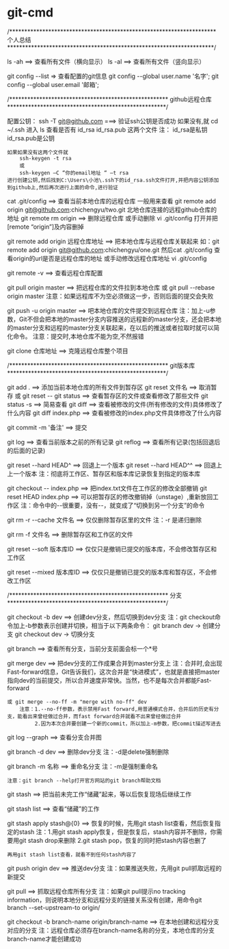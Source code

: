 # git-cmd

/********************************************************************* 个人总结 *********************************************************************/

ls -ah 	==> 查看所有文件（横向显示）
ls -al 	==> 查看所有文件（竖向显示）

git config --list => 查看配置的git信息
git config --global user.name '名字';
git config --global user.email '邮箱';


/***************************************************** github远程仓库 *****************************************************/

配置公钥：
ssh -T git@github.com  ===> 验证ssh公钥是否成功
	如果没有,就 cd ~/.ssh 进入 ls 查看是否有
		id_rsa  id_rsa.pub 这两个文件
		注： id_rsa是私钥
		     id_rsa.pub是公钥

	如果如果没有这两个文件就
		ssh-keygen -t rsa
		或
		ssh-keygen –C “你的email地址 “ –t rsa
	进行创建公钥,然后找到C:\Users\小池\.ssh下的id_rsa.ssh文件打开,并把内容公钥添加到github上,然后再次进行上面的命令,进行验证


cat .git/config  	==> 查看当前本地仓库的远程仓库
	一般用来查看 git remote add origin git@github.com:chichengyu/two.git 北地仓库连接的远程github仓库的地址
git remote rm origin  	==> 删除远程仓库
	或手动删除 vi .git/config 打开并把[remote “origin”]及内容删掉

git remote add origin 远程仓库地址  ==> 把本地仓库与远程仓库关联起来
	如：git remote add origin git@github.com:chichengyu/one.git
		然后cat .git/config 查看origin的url是否是远程仓库的地址
	或手动修改远程仓库地址
	vi .git/config

git remote -v 		  ==> 查看远程仓库配置

git pull origin master 	  ==> 把远程仓库的文件拉到本地仓库
	或 git pull --rebase origin master
	注意：如果远程库不为空必须做这一步，否则后面的提交会失败

git push -u origin master ==> 吧本地仓库的文件提交到远程仓库
	注：加上-u参数，Git不但会把本地的master分支内容推送的远程新的master分支，还会把本地的master分支和远程的master分支关联起来，在以后的推送或者拉取时就可以简化命令。
	注意：提交时,本地仓库不能为空,不然报错

git clone 仓库地址 	  ==> 克隆远程仓库整个项目


/***************************************************** git版本库 *****************************************************/

git add . 		==> 添加当前本地仓库的所有文件到暂存区
git reset 文件名    	==> 取消暂存
	或 git reset --
git status 		==> 查看暂存区的文件或查看修改了那些文件
git status -s 		==> 简易查看
git diff 		==> 查看被修改的文件(所有修改的文件)具体修改了什么内容
git diff index.php 	==> 查看被修改的index.php文件具体修改了什么内容

git commit -m '备注'  	==> 提交

git log  	==> 查看当前版本之前的所有记录
git reflog	==> 查看所有记录(包括回退后的后面的记录)

git reset --hard HEAD^	==> 回退上一个版本
git reset --hard HEAD^^	==> 回退上上一个版本
	注：彻底将工作区、暂存区和版本库记录恢复到指定的版本库

git checkout -- index.php 	==> 把index.txt文件在工作区的修改全部撤销
git reset HEAD index.php 	==> 可以把暂存区的修改撤销掉（unstage）,重新放回工作区
	注：命令中的--很重要，没有--，就变成了“切换到另一个分支”的命令

git rm -r --cache 文件名  	==> 仅仅删除暂存区里的文件
	注：-r 是递归删除 

git rm -f 文件名  		==> 删除暂存区和工作区的文件

git reset --soft 版本库ID  	==> 仅仅只是撤销已提交的版本库，不会修改暂存区和工作区

git reset --mixed 版本库ID 	==> 仅仅只是撤销已提交的版本库和暂存区，不会修改工作区


/***************************************************** 分支 *****************************************************/

git checkout -b dev  ==> 创建dev分支，然后切换到dev分支
	注：git checkout命令加上-b参数表示创建并切换，相当于以下两条命令：
			git branch dev   -> 创建分支
			git checkout dev -> 切换分支


git branch  	==> 查看所有分支，当前分支前面会标一个*号

git merge dev   ==> 把dev分支的工作成果合并到master分支上
	注：合并时,会出现Fast-forward信息，Git告诉我们，这次合并是“快进模式”，也就是直接把master指向dev的当前提交，所以合并速度非常快。当然，也不是每次合并都能Fast-forward

	或 git merge --no-ff -m "merge with no-ff" dev
		注意：1.--no-ff参数，表示禁用Fast forward,用普通模式合并，合并后的历史有分支，能看出来曾经做过合并，而fast forward合并就看不出来曾经做过合并
		     2.因为本次合并要创建一个新的commit，所以加上-m参数，把commit描述写进去


git log --graph 	==> 查看分支合并图

git branch -d dev  	==> 删除dev分支
	注：-d是delete强制删除

git branch -m 名称	==> 重命名分支
	注：-m是强制重命名

	注意：git branch --help打开官方网站的git branch帮助文档



git stash   	==> 把当前未完工作“储藏”起来，等以后恢复现场后继续工作

git stash list  ==> 查看“储藏”的工作

git stash apply stash@{0}  ==> 恢复的时候，先用git stash list查看，然后恢复指定的stash
	注：1.用git stash apply恢复，但是恢复后，stash内容并不删除，你需要用git stash drop来删除
		2.git stash pop，恢复的同时把stash内容也删了

	再用git stash list查看，就看不到任何stash内容了



git push origin dev  ==> 推送dev分支
	注：如果推送失败，先用git pull抓取远程的新提交

git pull 	     ==> 抓取远程仓库所有分支
	注：如果git pull提示no tracking information，则说明本地分支和远程分支的链接关系没有创建，用命令git branch --set-upstream-to <branch-name> origin/<branch-name>

git checkout -b branch-name origin/branch-name   ==> 在本地创建和远程分支对应的分支
	注：远程仓库必须存在branch-name名称的分支，本地仓库的分支branch-name才能创建成功



